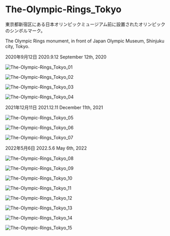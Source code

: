 # The-Olympic-Rings_Tokyo
東京都新宿区にある日本オリンピックミュージアム前に設置されたオリンピックのシンボルマーク。

The Olympic Rings monument, in front of Japan Olympic Museum, Shinjuku city, Tokyo.

2020年9月12日 2020.9.12 September 12th, 2020

![The-Olympic-Rings_Tokyo_01](https://user-images.githubusercontent.com/20723919/126759860-59a78e88-7ac2-4aeb-b752-b9e275e6f6a7.JPG)

![The-Olympic-Rings_Tokyo_02](https://user-images.githubusercontent.com/20723919/126759872-6341ae51-8fb0-42b2-b744-491a8592aa06.JPG)

![The-Olympic-Rings_Tokyo_03](https://user-images.githubusercontent.com/20723919/126759869-336fa10a-6960-4fbf-91f9-a20884847416.JPG)

![The-Olympic-Rings_Tokyo_04](https://user-images.githubusercontent.com/20723919/126759868-e66ab2e4-546a-4e48-ba12-cdc2adc1b93c.JPG)

2021年12月11日 2021.12.11 December 11th, 2021

![The-Olympic-Rings_Tokyo_05](https://user-images.githubusercontent.com/20723919/147822477-bc2107dc-80ef-417f-9293-80b36ca2aaf1.JPG)

![The-Olympic-Rings_Tokyo_06](https://user-images.githubusercontent.com/20723919/147871283-be9fc70b-1572-4ff3-9e05-26dc82ef4659.jpg)

![The-Olympic-Rings_Tokyo_07](https://user-images.githubusercontent.com/20723919/147871297-5b1999c5-a1b8-4d04-8ca5-a12db18cc722.jpg)

2022年5月6日 2022.5.6 May 6th, 2022

![The-Olympic-Rings_Tokyo_08](https://user-images.githubusercontent.com/20723919/169937368-adcc104a-11c8-448d-9176-c05efebe25a5.JPG)

![The-Olympic-Rings_Tokyo_09](https://user-images.githubusercontent.com/20723919/169937372-e0739d1c-57f9-41c5-8714-261b7bc1c1ba.JPG)

![The-Olympic-Rings_Tokyo_10](https://user-images.githubusercontent.com/20723919/169937375-157caa15-5701-48b9-bbf6-7f0b756006c6.JPG)

![The-Olympic-Rings_Tokyo_11](https://user-images.githubusercontent.com/20723919/169937378-27bd5ad1-f9f1-443e-a31f-f7445e0fcb21.JPG)

![The-Olympic-Rings_Tokyo_12](https://user-images.githubusercontent.com/20723919/170900151-3901268b-5880-4011-99ca-cca59e2a3dd3.JPG)

![The-Olympic-Rings_Tokyo_13](https://user-images.githubusercontent.com/20723919/170900153-91cd0925-a97c-48fc-9113-896d246bf219.JPG)

![The-Olympic-Rings_Tokyo_14](https://user-images.githubusercontent.com/20723919/170900154-c468f1a8-52c9-46d7-81f8-b2eb08ee22af.JPG)

![The-Olympic-Rings_Tokyo_15](https://user-images.githubusercontent.com/20723919/170900155-572d7960-c5c3-469f-af86-ec1240bdec6e.JPG)
